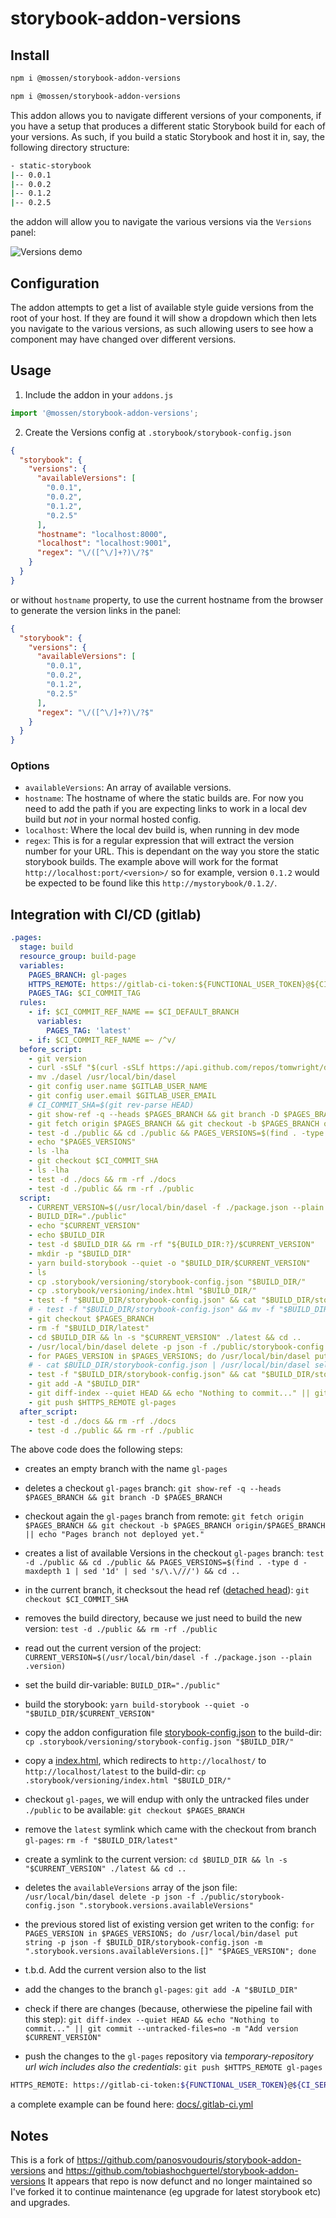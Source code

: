 # storybook-addon-versions

## Install

```sh
npm i @mossen/storybook-addon-versions

```

```sh
npm i @mossen/storybook-addon-versions

```

This addon allows you to navigate different versions of your components, if you have a setup that produces a different static Storybook build for each of your versions. As such, if you build a static Storybook and host it in, say, the following directory structure:

```sh
- static-storybook
|-- 0.0.1
|-- 0.0.2
|-- 0.1.2
|-- 0.2.5
```

the addon will allow you to navigate the various versions via the `Versions` panel:

![Versions demo](./docs/versions-demo.gif)

## Configuration

The addon attempts to get a list of available style guide versions from the root of your host. If they are found it will show a dropdown which then lets you navigate to the various versions, as such allowing users to see how a component may have changed over different versions.

## Usage

1. Include the addon in your `addons.js`

```javascript
import '@mossen/storybook-addon-versions';
```

2. Create the Versions config at `.storybook/storybook-config.json`

```json
{
  "storybook": {
    "versions": {
      "availableVersions": [
        "0.0.1",
        "0.0.2",
        "0.1.2",
        "0.2.5"
      ],
      "hostname": "localhost:8000",
      "localhost": "localhost:9001",
      "regex": "\/([^\/]+?)\/?$"
    }
  }
}
```

or without `hostname` property, to use the current hostname from the browser to generate the version links in the panel:

```json
{
  "storybook": {
    "versions": {
      "availableVersions": [
        "0.0.1",
        "0.0.2",
        "0.1.2",
        "0.2.5"
      ],
      "regex": "\/([^\/]+?)\/?$"
    }
  }
}
```

### Options

- `availableVersions`: An array of available versions.
- `hostname`: The hostname of where the static builds are. For now you need to add the path if you are expecting links to work in a local dev build but *not* in your normal hosted config.
- `localhost`: Where the local dev build is, when running in dev mode
- `regex`: This is for a regular expression that will extract the version number for your URL. This is dependant on the way you store the static storybook builds. The example above will work for the format `http://localhost:port/<version>/` so for example, version `0.1.2` would be expected to be found like this `http://mystorybook/0.1.2/`.

## Integration with CI/CD (gitlab)

```yaml
.pages:
  stage: build
  resource_group: build-page
  variables:
    PAGES_BRANCH: gl-pages
    HTTPS_REMOTE: https://gitlab-ci-token:${FUNCTIONAL_USER_TOKEN}@${CI_SERVER_HOST}/${CI_PROJECT_PATH}.git
    PAGES_TAG: $CI_COMMIT_TAG
  rules:
    - if: $CI_COMMIT_REF_NAME == $CI_DEFAULT_BRANCH
      variables:
        PAGES_TAG: 'latest'
    - if: $CI_COMMIT_REF_NAME =~ /^v/
  before_script:
    - git version
    - curl -sSLf "$(curl -sSLf https://api.github.com/repos/tomwright/dasel/releases/tags/v1.27.3 | grep browser_download_url | grep linux_amd64 | grep -v .gz | cut -d\" -f 4)" -L -o dasel && chmod +x dasel
    - mv ./dasel /usr/local/bin/dasel
    - git config user.name $GITLAB_USER_NAME
    - git config user.email $GITLAB_USER_EMAIL
    # CI_COMMIT_SHA=$(git rev-parse HEAD)
    - git show-ref -q --heads $PAGES_BRANCH && git branch -D $PAGES_BRANCH
    - git fetch origin $PAGES_BRANCH && git checkout -b $PAGES_BRANCH origin/$PAGES_BRANCH || echo "Pages branch not deployed yet."
    - test -d ./public && cd ./public && PAGES_VERSIONS=$(find . -type d -maxdepth 1 | sed '1d' | sed 's/\.\///') && cd ..
    - echo "$PAGES_VERSIONS"
    - ls -lha
    - git checkout $CI_COMMIT_SHA
    - ls -lha
    - test -d ./docs && rm -rf ./docs
    - test -d ./public && rm -rf ./public
  script:
    - CURRENT_VERSION=$(/usr/local/bin/dasel -f ./package.json --plain .version)
    - BUILD_DIR="./public"
    - echo "$CURRENT_VERSION"
    - echo $BUILD_DIR
    - test -d $BUILD_DIR && rm -rf "${BUILD_DIR:?}/$CURRENT_VERSION"
    - mkdir -p "$BUILD_DIR"
    - yarn build-storybook --quiet -o "$BUILD_DIR/$CURRENT_VERSION"
    - ls
    - cp .storybook/versioning/storybook-config.json "$BUILD_DIR/"
    - cp .storybook/versioning/index.html "$BUILD_DIR/"
    - test -f "$BUILD_DIR/storybook-config.json" && cat "$BUILD_DIR/storybook-config.json" && echo -e "\n"
    # - test -f "$BUILD_DIR/storybook-config.json" && mv -f "$BUILD_DIR/storybook-config.json" "$BUILD_DIR/storybook-config.json.new"
    - git checkout $PAGES_BRANCH
    - rm -f "$BUILD_DIR/latest"
    - cd $BUILD_DIR && ln -s "$CURRENT_VERSION" ./latest && cd ..
    - /usr/local/bin/dasel delete -p json -f ./public/storybook-config.json ".storybook.versions.availableVersions"
    - for PAGES_VERSION in $PAGES_VERSIONS; do /usr/local/bin/dasel put string -p json -f $BUILD_DIR/storybook-config.json -m ".storybook.versions.availableVersions.[]" "$PAGES_VERSION"; done
    # - cat $BUILD_DIR/storybook-config.json | /usr/local/bin/dasel select -p json .storybook.versions.availableVersions --plain | grep "$CURRENT_VERSION" && /usr/local/bin/dasel put string -p json -f $BUILD_DIR/storybook-config.json -m ".storybook.versions.availableVersions.[]" "$CURRENT_VERSION"
    - test -f "$BUILD_DIR/storybook-config.json" && cat "$BUILD_DIR/storybook-config.json" && echo -e "\n"
    - git add -A "$BUILD_DIR"
    - git diff-index --quiet HEAD && echo "Nothing to commit..." || git commit --untracked-files=no -m "Add version $CURRENT_VERSION"
    - git push $HTTPS_REMOTE gl-pages
  after_script:
    - test -d ./docs && rm -rf ./docs
    - test -d ./public && rm -rf ./public
```

The above code does the following steps:

- creates an empty branch with the name `gl-pages`

- deletes a checkout `gl-pages` branch: `git show-ref -q --heads $PAGES_BRANCH && git branch -D $PAGES_BRANCH`
- checkout again the `gl-pages` branch from remote: `git fetch origin $PAGES_BRANCH && git checkout -b $PAGES_BRANCH origin/$PAGES_BRANCH || echo "Pages branch not deployed yet."`
- creates a list of available Versions in the checkout `gl-pages` branch: `test -d ./public && cd ./public && PAGES_VERSIONS=$(find . -type d -maxdepth 1 | sed '1d' | sed 's/\.\///') && cd ..`
- in the current branch, it checksout the head ref ([detached head](https://www.cloudbees.com/blog/git-detached-head)): `git checkout $CI_COMMIT_SHA`
- removes the build directory, because we just need to build the new version: `test -d ./public && rm -rf ./public`
- read out the current version of the project: `CURRENT_VERSION=$(/usr/local/bin/dasel -f ./package.json --plain .version)`
- set the build dir-variable: `BUILD_DIR="./public"`
- build the storybook: `yarn build-storybook --quiet -o "$BUILD_DIR/$CURRENT_VERSION"`
- copy the addon configuration file [storybook-config.json](docs/storybook-config.json) to the build-dir: `cp .storybook/versioning/storybook-config.json "$BUILD_DIR/"`
- copy a [index.html](docs/index.html), which redirects to `http://localhost/` to `http://localhost/latest` to the build-dir: `cp .storybook/versioning/index.html "$BUILD_DIR/"`
- checkout `gl-pages`, we will endup with only the untracked files under `./public` to be available: `git checkout $PAGES_BRANCH`
- remove the `latest` symlink which came with the checkout from branch `gl-pages`: `rm -f "$BUILD_DIR/latest"`
- create a symlink to the current version: `cd $BUILD_DIR && ln -s "$CURRENT_VERSION" ./latest && cd ..`
- deletes the `availableVersions` array of the json file: `/usr/local/bin/dasel delete -p json -f ./public/storybook-config.json ".storybook.versions.availableVersions"`
- the previous stored list of existing version get writen to the config: `for PAGES_VERSION in $PAGES_VERSIONS; do /usr/local/bin/dasel put string -p json -f $BUILD_DIR/storybook-config.json -m ".storybook.versions.availableVersions.[]" "$PAGES_VERSION"; done`
- t.b.d. Add the current version also to the list
- add the changes to the branch `gl-pages`: `git add -A "$BUILD_DIR"`
- check if there are changes (because, otherwiese the pipeline fail with this step): `git diff-index --quiet HEAD && echo "Nothing to commit..." || git commit --untracked-files=no -m "Add version $CURRENT_VERSION"`
- push the changes to the `gl-pages` repository via _temporary-repository url wich includes also the credentials_: `git push $HTTPS_REMOTE gl-pages`

```sh
HTTPS_REMOTE: https://gitlab-ci-token:${FUNCTIONAL_USER_TOKEN}@${CI_SERVER_HOST}/${CI_PROJECT_PATH}.git
```

a complete example can be found here: [docs/.gitlab-ci.yml](docs/.gitlab-ci.yml)

## Notes

This is a fork of <https://github.com/panosvoudouris/storybook-addon-versions> and <https://github.com/tobiashochguertel/storybook-addon-versions> It appears that repo is now defunct and no longer maintained so I've forked it to continue maintenance (eg upgrade for latest storybook etc) and upgrades.
